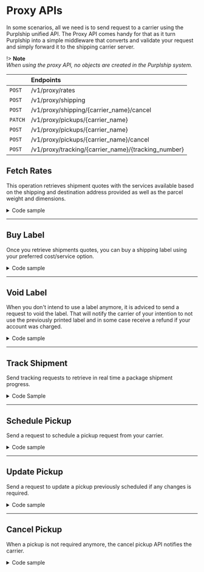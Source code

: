 # Proxy APIs <!-- {docsify-ignore} -->

In some scenarios, all we need is to send request to a carrier using the Purplship unified API.
The Proxy API comes handy for that as it turn Purplship into a simple middleware that converts
and validate your request and simply forward it to the shipping carrier server.

!>   **Note** \
*When using the proxy API, no objects are created in the Purplship system.*

|        | Endpoints                                           |
:--------|:----------------------------------------------------|
|`POST`  | /v1/proxy/rates                                     |
|`POST`  | /v1/proxy/shipping                                  |
|`POST`  | /v1/proxy/shipping/{carrier_name}/cancel            |
|`PATCH` | /v1/proxy/pickups/{carrier_name}                    |
|`POST`  | /v1/proxy/pickups/{carrier_name}                    |
|`POST`  | /v1/proxy/pickups/{carrier_name}/cancel             |
|`POST`  | /v1/proxy/tracking/{carrier_name}/{tracking_number} |

## Fetch Rates

This operation retrieves shipment quotes with the services available based on the shipping and destination address provided as well as the parcel weight and dimensions.

<details>
<summary>Code sample</summary>

<!-- tabs:start -->

### **Python**

```python
import purplship
purplship.host = 'https://<server_address>/v1'
purplship.api_key = '<api_key>'

purplship.Proxy.fetch_rates({
  "recipient": {
    "address_line1": "125 Church St",
    "person_name": "John Doe",
    "company_name": "A corp.",
    "phone_number": "514-000-0000",
    "city": "Moncton",
    "country_code": "CA",
    "postal_code": "E1C4Z8",
    "residential": False,
    "state_code": "NB"
  },
  "shipper": {
    "address_line1": "5840 Oak St",
    "person_name": "Jane Doe",
    "company_name": "B corp.",
    "phone_number": "514-000-0000",
    "city": "Vancouver",
    "country_code": "CA",
    "postal_code": "V6M2V9",
    "residential": False,
    "state_code": "BC"
  },
  "parcels": [
    {
      "weight": 0.2,
      "width": 10,
      "height": 10,
      "length": 1,
      "packaging_type": "envelope",
      "is_document": True,
      "weight_unit": "KG",
      "dimension_unit": "CM"
    }
  ]
})
```

### **PHP**

```php
$purplship = new \Purplship\Purplship('<api_key>', 'https://<server_address>/v1');

$purplship->proxy->fetchRates([
    "shipper" => [
        "address_line1" => "5840 Oak St",
        "person_name" => "Jane Doe",
        "phone_number" => "1 438 222-2222",
        "city" => "Montreal",
        "country_code" => "CA",
        "postal_code" => "V6M2V9",
        "residential" => False,
        "state_code" => "BC",
        "company_name" => "B corp."
    ],
    "recipient" => [
        "address_line1" => "125 Church St",
        "person_name" => "Johm Doe",
        "phone_number" => "1 438 222-2222",
        "city" => "Moncton",
        "country_code" => "CA",
        "postal_code" => "E1C4Z8",
        "residential" => False,
        "state_code" => "NB",
        "company_name" => "A corp."
    ],
    "parcels" => array(
        0 => [
          "weight" => 0.5,
          "width" => 10,
          "height" => 10,
          "length" => 1,
          "packaging_type" => "envelope",
          "is_document" => True,
          "weight_unit" => "KG",
          "dimension_unit" => "CM"
        ]
    )
]);
```

### **Node**

```javascript
import Purplship from 'purplship';
const purplship = new Purplship('API_KEY', 'https://<server_address>/v1');

purplship.proxy.fetchRates({
  "recipient": {
    "address_line1": "125 Church St",
    "person_name": "John Doe",
    "company_name": "A corp.",
    "phone_number": "514-000-0000",
    "city": "Moncton",
    "country_code": "CA",
    "postal_code": "E1C4Z8",
    "residential": false,
    "state_code": "NB"
  },
  "shipper": {
    "address_line1": "5840 Oak St",
    "person_name": "Jane Doe",
    "company_name": "B corp.",
    "phone_number": "514-000-0000",
    "city": "Vancouver",
    "country_code": "CA",
    "postal_code": "V6M2V9",
    "residential": false,
    "state_code": "BC"
  },
  "parcels": [
    {
      "weight": 0.2,
      "width": 10,
      "height": 10,
      "length": 1,
      "packaging_type": "envelope",
      "is_document": true,
      "weight_unit": "KG",
      "dimension_unit": "CM"
    }
  ]
});
```

<!-- tabs:end -->

</details>

---

## Buy Label

Once you retrieve shipments quotes, you can buy a shipping label using your preferred cost/service option.

<details>
<summary>Code sample</summary>

<!-- tabs:start -->

#### **Python**

```python
import purplship
purplship.host = 'https://<server_address>/v1'
purplship.api_key = '<api_key>'

purplship.Proxy.buy_label({
  "selected_rate_id":"<rat_id>",
  "recipient":{
    "address_line1":"125 Church St",
    "person_name":"John Doe",
    "company_name":"A corp.",
    "phone_number":"514-000-0000",
    "city":"Moncton",
    "country_code":"CA",
    "postal_code":"E1C4Z8",
    "residential":False,
    "state_code":"NB"
  },
  "shipper":{
    "address_line1":"5840 Oak St",
    "person_name":"Jane Doe",
    "company_name":"B corp.",
    "phone_number":"514-000-0000",
    "city":"Vancouver",
    "country_code":"CA",
    "postal_code":"V6M2V9",
    "residential":False,
    "state_code":"BC"
  },
  "parcels":[
    {
      "weight":1,
      "package_preset":"canadapost_corrugated_small_box"
    }
  ],
  "carrier_ids":[],
  "rates":[
    {
      "baseCharge":27.36,
      "carrierId":"canadapost",
      "carrierName":"canadapost",
      "carrierRef":"car_317d118f6b2b4fd7875f6934df7e8b08",
      "currency":"CAD",
      "discount":-0.78,
      "dutiesAndTaxes":3.99,
      "extraCharges":[
        {
          "amount":1.27,
          "currency":"CAD",
          "name":"Fuel surcharge"
        },
        {
          "amount":-2.05,
          "currency":"CAD",
          "name":"SMB Savings"
        }
      ],
      "id":"<rat_id>",
      "service":"canadapost_regular_parcel",
      "totalCharge":30.57,
      "transitDays":9
    },
    {
      "baseCharge":29.64,
      "carrierId":"canadapost",
      "carrierName":"canadapost",
      "carrierRef":"car_317d118f6b2b4fd7875f6934df7e8b08",
      "currency":"CAD",
      "discount":-0.82,
      "dutiesAndTaxes":4.32,
      "extraCharges":[
        {
          "amount":1.37,
          "currency":"CAD",
          "name":"Fuel surcharge"
        },
        {
          "amount":-2.19,
          "currency":"CAD",
          "name":"SMB Savings"
        }
      ],
      "id":"rat_68933df6c66d4ba4b29944afd0725c1e",
      "service":"canadapost_expedited_parcel",
      "totalCharge":33.14,
      "transitDays":7
    }
  ]
})
```

#### **PHP**

```php
$purplship = new \Purplship\Purplship('<api_key>', 'https://<server_address>/v1');

$purplship->proxy->buyLabel([
  "selected_rate_id" => "<rat_id>",
  "recipient" => [
    "address_line1" => "125 Church St",
    "person_name" => "John Doe",
    "company_name" => "A corp.",
    "phone_number" => "514-000-0000",
    "city" => "Moncton",
    "country_code" => "CA",
    "postal_code" => "E1C4Z8",
    "residential" => False,
    "state_code" => "NB"
  ],
  "shipper" => [
    "address_line1" => "5840 Oak St",
    "person_name" => "Jane Doe",
    "company_name" => "B corp.",
    "phone_number" => "514-000-0000",
    "city" => "Vancouver",
    "country_code" => "CA",
    "postal_code" => "V6M2V9",
    "residential" => False,
    "state_code" => "BC"
  ],
  "parcels" => array(
    [
      "weight" => 1,
      "package_preset" => "canadapost_corrugated_small_box"
    ]
  ),
  "carrier_ids" => array(),
  "rates" => array(
    [
      "baseCharge" => 27.36,
      "carrierId" => "canadapost",
      "carrierName" => "canadapost",
      "carrierRef" => "car_317d118f6b2b4fd7875f6934df7e8b08",
      "currency" => "CAD",
      "discount" => -0.78,
      "dutiesAndTaxes" => 3.99,
      "extraCharges" => array(
        [
          "amount" => 1.27,
          "currency" => "CAD",
          "name" => "Fuel surcharge"
        ],
        [
          "amount" => -2.05,
          "currency" => "CAD",
          "name" => "SMB Savings"
        ]
      ),
      "id" => "<rat_id>",
      "service" => "canadapost_regular_parcel",
      "totalCharge" => 30.57,
      "transitDays" => 9
    ],
    [
      "baseCharge" => 29.64,
      "carrierId" => "canadapost",
      "carrierName" => "canadapost",
      "carrierRef" => "car_317d118f6b2b4fd7875f6934df7e8b08",
      "currency" => "CAD",
      "discount" => -0.82,
      "dutiesAndTaxes" => 4.32,
      "extraCharges" => array(
        [
          "amount" => 1.37,
          "currency" => "CAD",
          "name" => "Fuel surcharge"
        ],
        [
          "amount" => -2.19,
          "currency" => "CAD",
          "name" => "SMB Savings"
        ]
      ),
      "id" => "rat_68933df6c66d4ba4b29944afd0725c1e",
      "service" => "canadapost_expedited_parcel",
      "totalCharge" => 33.14,
      "transitDays" => 7
    ]
  )
]);
```

#### **Node**

```javascript
import Purplship from 'purplship';
const purplship = new Purplship('API_KEY', 'https://<server_address>/v1');

purplship.proxy.buyLabel({
  "selected_rate_id":"<rat_id>",
  "recipient":{
    "address_line1":"125 Church St",
    "person_name":"John Doe",
    "company_name":"A corp.",
    "phone_number":"514-000-0000",
    "city":"Moncton",
    "country_code":"CA",
    "postal_code":"E1C4Z8",
    "residential": false,
    "state_code":"NB"
  },
  "shipper":{
    "address_line1":"5840 Oak St",
    "person_name":"Jane Doe",
    "company_name":"B corp.",
    "phone_number":"514-000-0000",
    "city":"Vancouver",
    "country_code":"CA",
    "postal_code":"V6M2V9",
    "residential": false,
    "state_code":"BC"
  },
  "parcels":[
    {
      "weight":1,
      "package_preset":"canadapost_corrugated_small_box"
    }
  ],
  "carrier_ids":[],
  "rates":[
    {
      "baseCharge":27.36,
      "carrierId":"canadapost",
      "carrierName":"canadapost",
      "carrierRef":"car_317d118f6b2b4fd7875f6934df7e8b08",
      "currency":"CAD",
      "discount":-0.78,
      "dutiesAndTaxes":3.99,
      "extraCharges":[
        {
          "amount":1.27,
          "currency":"CAD",
          "name":"Fuel surcharge"
        },
        {
          "amount":-2.05,
          "currency":"CAD",
          "name":"SMB Savings"
        }
      ],
      "id":"<rat_id>",
      "service":"canadapost_regular_parcel",
      "totalCharge":30.57,
      "transitDays":9
    },
    {
      "baseCharge":29.64,
      "carrierId":"canadapost",
      "carrierName":"canadapost",
      "carrierRef":"car_317d118f6b2b4fd7875f6934df7e8b08",
      "currency":"CAD",
      "discount":-0.82,
      "dutiesAndTaxes":4.32,
      "extraCharges":[
        {
          "amount":1.37,
          "currency":"CAD",
          "name":"Fuel surcharge"
        },
        {
          "amount":-2.19,
          "currency":"CAD",
          "name":"SMB Savings"
        }
      ],
      "id":"rat_68933df6c66d4ba4b29944afd0725c1e",
      "service":"canadapost_expedited_parcel",
      "totalCharge":33.14,
      "transitDays":7
    }
  ]
});
```

<!-- tabs:end -->

> **IMPORTANT** \
\
Notice two key elements here: `selected_rate_id` and `rates`.
The Purplship Shipping service being stateless, it is important to inform Purplship of the previously retrieve rates as well as your preferred one.

!> **Note** \
\
Tampering with the rates charges is useless since carriers provide them for information purpose. \
At the end of the day you will be charged for the exact weight and or size of the package once in the hands of the shipping carrier.

</details>

---

## Void Label

When you don't intend to use a label anymore, it is adviced to send a request to void the label. That will notify the carrier of your intention to not use the previously printed label and in some case receive a refund if your account was charged.

<details>
<summary>Code sample</summary>

<!-- tabs:start -->

### **Python**

```python
import purplship
purplship.host = 'https://<server_address>/v1'
purplship.api_key = '<api_key>'

purplship.Shipments.void_label(
  { "shipment_identifier": "123456789012345678" },
  'carrier_name'
)
```

### **PHP**

```php
$purplship = new \Purplship\Purplship('<api_key>', 'https://<server_address>/v1');
$request = [
  "shipment_identifier" => "123456789012345678"
];
$purplship->shipments->voidLabel($request, 'carrier_name');
```

### **Node**

```javascript
import Purplship from 'purplship';
const purplship = new Purplship('API_KEY', 'https://<server_address>/v1');
const request = {
  "shipment_identifier": "123456789012345678"
};

purplship.shipments.voidLabel(request, 'carrier_name');
```

<!-- tabs:end -->

</details>

---

## Track Shipment

Send tracking requests to retrieve in real time a package shipment progress.

<details>
<summary>Code Sample</summary>

<!-- tabs:start -->

### **Python**

```python
import purplship
purplship.host = 'https://<server_address>/v1'
purplship.api_key = '<api_key>'

purplship.Proxy.trackShipment('carrier_name', 'tracking_numner', test=True)
```

### **PHP**

```php
$purplship = new \Purplship\Purplship('<api_key>', 'https://<server_address>/v1');

$purplship->proxy->trackShipment('carrier_name', 'tracking_number', True);
```

### **Node**

```javascript
import Purplship from 'purplship';
const purplship = new Purplship('API_KEY', 'https://<server_address>/v1');

purplship.proxy.trackShipment('carrier_name', 'tracking_numner', true);
```

<!-- tabs:end -->

</details>

---

## Schedule Pickup

Send a request to schedule a pickup request from your carrier.

<details>
<summary>Code sample</summary>

<!-- tabs:start -->

### **Python**

```python
import purplship
purplship.host = 'https://<server_address>/v1'
purplship.api_key = '<api_key>'

purplship.Proxy.schedulePickup({
  "pickup_date": "2020-10-25",
  "address": {
    "address_line1": "125 Church St",
    "person_name": "John Doe",
    "company_name": "A corp.",
    "phone_number": "514-000-0000",
    "city": "Moncton",
    "country_code": "CA",
    "postal_code": "E1C4Z8",
    "residential": False,
    "state_code": "NB",
    "email": "john@a.com"
  },
  "parcels": [
    {
      "weight": 0.5,
      "width": 10,
      "height": 10,
      "length": 1,
      "packaging_type": "envelope",
      "is_document": True,
      "weight_unit": "KG",
      "dimension_unit": "CM"
    }
  ],
  "ready_time": "13:00",
  "closing_time": "17:00",
  "instruction": "Should not be folded",
  "package_location": "At the main entrance hall"
}, 'carrier_name')
```

### **PHP**

```php
$purplship = new \Purplship\Purplship('<api_key>', 'https://<server_address>/v1');

$request = [
  "pickup_date" => "2020-10-25",
  "address" => [
    "address_line1" => "125 Church St",
    "person_name" => "John Doe",
    "company_name" => "A corp.",
    "phone_number" => "514-000-0000",
    "city" => "Moncton",
    "country_code" => "CA",
    "postal_code" => "E1C4Z8",
    "residential" => False,
    "state_code" => "NB",
    "email" => "john@a.com"
  ],
  "parcels" => array(
    [
      "weight" => 0.5,
      "width" => 10,
      "height" => 10,
      "length" => 1,
      "packaging_type" => "envelope",
      "is_document" => True,
      "weight_unit" => "KG",
      "dimension_unit" => "CM"
    ]
  ),
  "ready_time" => "13:00",
  "closing_time" => "17:00",
  "instruction" => "Should not be folded",
  "package_location" => "At the main entrance hall"
];

$purplship->proxy->schedulePickup($request, 'carrier_name');
```

### **Node**

```javascript
import Purplship from 'purplship';
const purplship = new Purplship('API_KEY', 'https://<server_address>/v1');

purplship.proxy.schedulePickup({
  "pickup_date": "2020-10-25",
  "address": {
    "address_line1": "125 Church St",
    "person_name": "John Doe",
    "company_name": "A corp.",
    "phone_number": "514-000-0000",
    "city": "Moncton",
    "country_code": "CA",
    "postal_code": "E1C4Z8",
    "residential": false,
    "state_code": "NB",
    "email": "john@a.com"
  },
  "parcels": [
    {
      "weight": 0.5,
      "width": 10,
      "height": 10,
      "length": 1,
      "packaging_type": "envelope",
      "is_document": true,
      "weight_unit": "KG",
      "dimension_unit": "CM"
    }
  ],
  "ready_time": "13:00",
  "closing_time": "17:00",
  "instruction": "Should not be folded",
  "package_location": "At the main entrance hall"
}, 'carrier_name');
```

<!-- tabs:end -->

</details>

---

## Update Pickup

Send a request to update a pickup previously scheduled if any changes is required.

<details>
<summary>Code sample</summary>

<!-- tabs:start -->

### **Python**

```python
import purplship
purplship.host = 'https://<server_address>/v1'
purplship.api_key = '<api_key>'

request = {
  "pickup_date": "2020-10-23",
  "confirmation_number": "27241",
  "address": {
    "address_line1": "125 Church St",
    "person_name": "John Doe",
    "company_name": "A corp.",
    "phone_number": "514-000-0000",
    "city": "Moncton",
    "country_code": "CA",
    "postal_code": "E1C4Z8",
    "residential": False,
    "state_code": "NB",
    "email": "john@a.com"
  },
  "parcels": [
    {
      "weight": 0.2,
      "width": 10,
      "height": 10,
      "length": 1,
      "packaging_type": "envelope",
      "is_document": True,
      "weight_unit": "KG",
      "dimension_unit": "CM"
    }
  ],
  "ready_time": "14:30",
  "closing_time": "17:00",
  "instruction": "Should not be folded",
  "package_location": "At the main entrance hall"
}

purplship.Proxy.update_pickup(request, 'carrier_name')
```

### **PHP**

```php
$purplship = new \Purplship\Purplship('<api_key>', 'https://<server_address>/v1');
$request = [
  "pickup_date" => "2020-10-23",
  "confirmation_number" => "27241",
  "address" => [
    "address_line1" => "125 Church St",
    "person_name" => "John Doe",
    "company_name" => "A corp.",
    "phone_number" => "514-000-0000",
    "city" => "Moncton",
    "country_code" => "CA",
    "postal_code" => "E1C4Z8",
    "residential" => False,
    "state_code" => "NB",
    "email" => "john@a.com"
  ],
  "parcels" => array(
    [
      "weight" => 0.2,
      "width" => 10,
      "height" => 10,
      "length" => 1,
      "packaging_type" => "envelope",
      "is_document" => True,
      "weight_unit" => "KG",
      "dimension_unit" => "CM"
    ]
  ),
  "ready_time" => "14:30",
  "closing_time" => "17:00",
  "instruction" => "Should not be folded",
  "package_location" => "At the main entrance hall"
];

$purplship->proxy->udpatePickup($request, 'carrier_name');
```

### **Node**

```javascript
import Purplship from 'purplship';
const purplship = new Purplship('API_KEY', 'https://<server_address>/v1');

purplship.proxy.updatePickup({
  "pickup_date": "2020-10-23",
  "confirmation_number": "27241",
  "address": {
    "address_line1": "125 Church St",
    "person_name": "John Doe",
    "company_name": "A corp.",
    "phone_number": "514-000-0000",
    "city": "Moncton",
    "country_code": "CA",
    "postal_code": "E1C4Z8",
    "residential": false,
    "state_code": "NB",
    "email": "john@a.com"
  },
  "parcels": [
    {
      "weight": 0.2,
      "width": 10,
      "height": 10,
      "length": 1,
      "packaging_type": "envelope",
      "is_document": true,
      "weight_unit": "KG",
      "dimension_unit": "CM"
    }
  ],
  "ready_time": "14:30",
  "closing_time": "17:00",
  "instruction": "Should not be folded",
  "package_location": "At the main entrance hall"
}, 'carrier_name');
```

<!-- tabs:end -->

</details>

---

## Cancel Pickup

When a pickup is not required anymore, the cancel pickup API notifies the carrier.

<details>
<summary>Code sample</summary>

<!-- tabs:start -->

### **Python**

```python
import purplship
purplship.host = 'https://<server_address>/v1'
purplship.api_key = '<api_key>'

purplship.Proxy.cancel_pickup(
  { "confirmation_number": "00110215" },
  'carrier_name'
)
```

### **PHP**

```php
$purplship = new \Purplship\Purplship('<api_key>', 'https://<server_address>/v1');

$purplship->proxy->cancelPickup(
  [ "confirmation_number" => "00110215" ],
  'carrier_name'
);
```

### **Node**

```javascript
import Purplship from 'purplship';
const purplship = new Purplship('API_KEY', 'https://<server_address>/v1');

purplship.proxy.cancelPickup(
  { "confirmation_number": "00110215" },
  'carrier_name'
);
```

<!-- tabs:end -->

</details>
